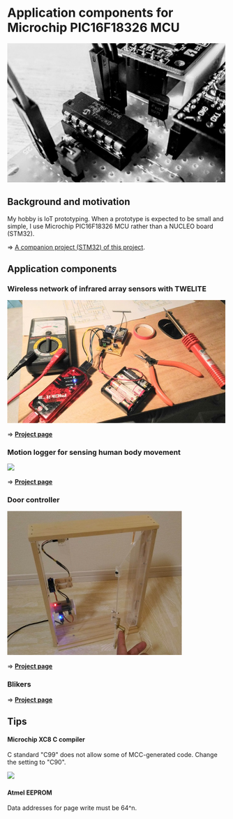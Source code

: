# Application components for Microchip PIC16F18326 MCU

<img src="./doc/pic16f18326.jpg" width="500">

## Background and motivation

My hobby is IoT prototyping. When a prototype is expected to be small and simple, I use Microchip PIC16F18326 MCU rather than a NUCLEO board (STM32).

=> [A companion project (STM32) of this project](https://github.com/araobp/stm32-mcu).

## Application components

### Wireless network of infrared array sensors with TWELITE 

<img src="./doc/twelite-dip.jpg" width="500">

=> **[Project page](TWELITE.md)**

### Motion logger for sensing human body movement

<img src="./doc/motion_measurement_system.jpg" width="500">

=> **[Project page](MOTION_LOGGER.md)**

### Door controller

<img src="./doc/door_controller.jpg" width="400">

=> **[Project page](DOOR_CONTROLLER.md)**

### Blikers

=> **[Project page](BLINKERS.md)**

## Tips

#### Microchip XC8 C compiler

C standard "C99" does not allow some of MCC-generated code. Change the setting to "C90".

![](./doc/C90_standard.jpg)

#### Atmel EEPROM

Data addresses for page write must be 64^n.
